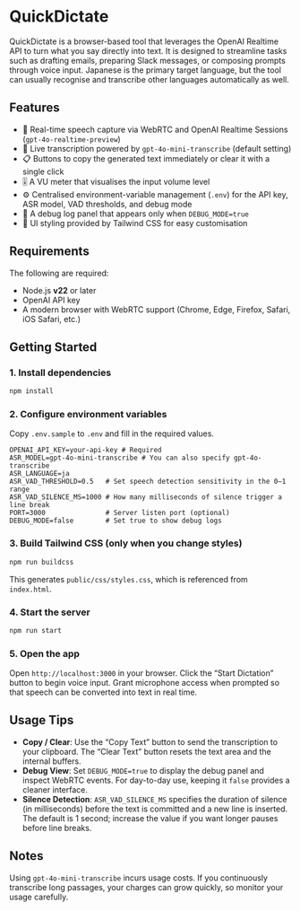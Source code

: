 # QuickDictate

QuickDictate is a browser-based tool that leverages the OpenAI Realtime API to turn what you say directly into text. It is designed to streamline tasks such as drafting emails, preparing Slack messages, or composing prompts through voice input. Japanese is the primary target language, but the tool can usually recognise and transcribe other languages automatically as well.

## Features

- 🎤 Real-time speech capture via WebRTC and OpenAI Realtime Sessions (`gpt-4o-realtime-preview`)
- 📝 Live transcription powered by `gpt-4o-mini-transcribe` (default setting)
- 📋 Buttons to copy the generated text immediately or clear it with a single click
- 🎚️ A VU meter that visualises the input volume level
- ⚙️ Centralised environment-variable management (`.env`) for the API key, ASR model, VAD thresholds, and debug mode
- 🪪 A debug log panel that appears only when `DEBUG_MODE=true`
- 🎨 UI styling provided by Tailwind CSS for easy customisation

## Requirements

The following are required:

- Node.js **v22** or later
- OpenAI API key
- A modern browser with WebRTC support (Chrome, Edge, Firefox, Safari, iOS Safari, etc.)

## Getting Started

### 1. Install dependencies

```bash
npm install
```

### 2. Configure environment variables

Copy `.env.sample` to `.env` and fill in the required values.

```env
OPENAI_API_KEY=your-api-key # Required
ASR_MODEL=gpt-4o-mini-transcribe # You can also specify gpt-4o-transcribe
ASR_LANGUAGE=ja
ASR_VAD_THRESHOLD=0.5   # Set speech detection sensitivity in the 0–1 range
ASR_VAD_SILENCE_MS=1000 # How many milliseconds of silence trigger a line break
PORT=3000               # Server listen port (optional)
DEBUG_MODE=false        # Set true to show debug logs
```

### 3. Build Tailwind CSS (only when you change styles)

```bash
npm run buildcss
```

This generates `public/css/styles.css`, which is referenced from `index.html`.

### 4. Start the server

```bash
npm run start
```

### 5. Open the app

Open `http://localhost:3000` in your browser. Click the “Start Dictation” button to begin voice input. Grant microphone access when prompted so that speech can be converted into text in real time.

## Usage Tips

- **Copy / Clear**: Use the “Copy Text” button to send the transcription to your clipboard. The “Clear Text” button resets the text area and the internal buffers.
- **Debug View**: Set `DEBUG_MODE=true` to display the debug panel and inspect WebRTC events. For day-to-day use, keeping it `false` provides a cleaner interface.
- **Silence Detection**: `ASR_VAD_SILENCE_MS` specifies the duration of silence (in milliseconds) before the text is committed and a new line is inserted. The default is 1 second; increase the value if you want longer pauses before line breaks.

## Notes

Using `gpt-4o-mini-transcribe` incurs usage costs. If you continuously transcribe long passages, your charges can grow quickly, so monitor your usage carefully.
